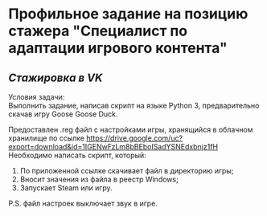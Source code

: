 # Профильное задание на позицию стажера "Специалист по адаптации игрового контента"
## _Стажировка в VK_
Условия задачи:  
Выполнить задание, написав скрипт на языке Python 3, предварительно скачав игру Goose Goose Duck.  

Предоставлен .reg файл с настройками игры, хранящийся в облачном хранилище по ссылке https://drive.google.com/uc?export=download&id=1IGENwFzLm8bBEboISadYSNEdxbnjz1fH
Необходимо написать скрипт, который:
1. По приложенной ссылке скачивает файл в директорию игры;
2. Вносит значения из файла в реестр Windows;
3. Запускает Steam или игру.

P.S. файл настроек выключает звук в игре.

